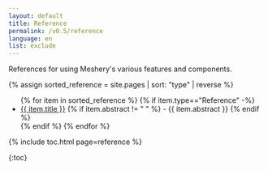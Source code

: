 ```yaml
---
layout: default
title: Reference
permalink: /v0.5/reference
language: en
list: exclude
---
```

References for using Meshery's various features and components.

{% assign sorted_reference = site.pages | sort: "type" | reverse %}

<ul>
    {% for item in sorted_reference %}
    {% if item.type=="Reference" -%}
      <li><a href="{{ site.baseurl }}{{ item.url }}">{{ item.title }}</a>
      {% if item.abstract != " " %}
        -  {{ item.abstract }}
      {% endif %}
      </li>
      {% endif %}
    {% endfor %}
</ul>

{% include toc.html page=reference %}

{:toc}
